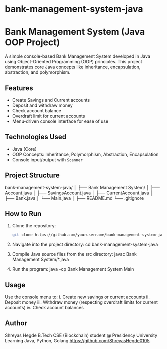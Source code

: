 # bank-management-system-java
# Bank Management System (Java OOP Project)

A simple console-based Bank Management System developed in Java using Object-Oriented Programming (OOP) principles. This project demonstrates core Java concepts like inheritance, encapsulation, abstraction, and polymorphism.

## Features

- Create Savings and Current accounts
- Deposit and withdraw money
- Check account balance
- Overdraft limit for current accounts
- Menu-driven console interface for ease of use

## Technologies Used

- Java (Core)
- OOP Concepts: Inheritance, Polymorphism, Abstraction, Encapsulation
- Console input/output with `Scanner`

## Project Structure
bank-management-system-java/
│
├── Bank Management System/
│ ├── Account.java
│ ├── SavingsAccount.java
│ ├── CurrentAccount.java
│ ├── Bank.java
│ └── Main.java
│
├── README.md
└── .gitignore

## How to Run

1. Clone the repository:
   ```bash
   git clone https://github.com/yourusername/bank-management-system-java.git

2. Navigate into the project directory:
   cd bank-management-system-java
   
3. Compile Java source files from the src directory:
   javac Bank Management System/*.java

4. Run the program:
   java -cp Bank Management System Main

## Usage 
Use the console menu to:
 i.   Create new savings or current accounts
 ii.  Deposit money
 iii. Withdraw money (respecting overdraft limits for current accounts)
 iv.  Check account balances

## Author
Shreyas Hegde
B.Tech CSE (Blockchain) student @ Presidency University
Learning Java, Python, Golang
https://github.com/ShreyasHegde0105
